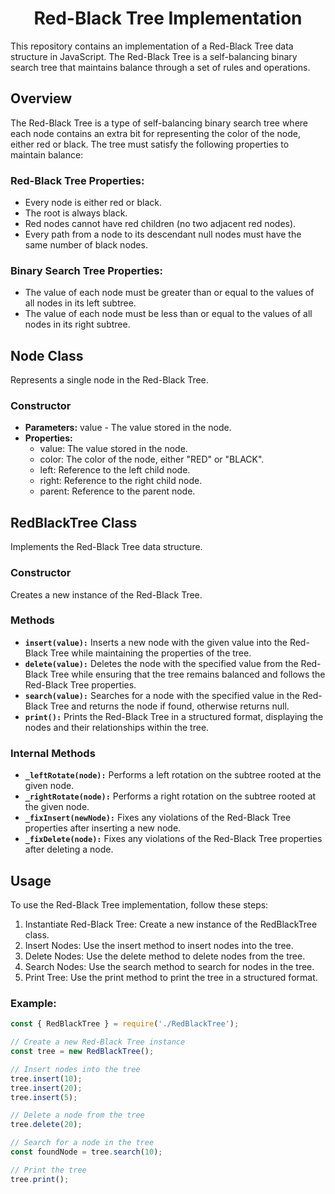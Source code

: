 # <div align="center">Red-Black Tree Implementation</div>

This repository contains an implementation of a Red-Black Tree data structure in JavaScript. The Red-Black Tree is a self-balancing binary search tree that maintains balance through a set of rules and operations.

## Overview

The Red-Black Tree is a type of self-balancing binary search tree where each node contains an extra bit for representing the color of the node, either red or black. The tree must satisfy the following properties to maintain balance:

### Red-Black Tree Properties:

- Every node is either red or black.
- The root is always black.
- Red nodes cannot have red children (no two adjacent red nodes).
- Every path from a node to its descendant null nodes must have the same number of black nodes.

### Binary Search Tree Properties:

- The value of each node must be greater than or equal to the values of all nodes in its left subtree.
- The value of each node must be less than or equal to the values of all nodes in its right subtree.

## Node Class

Represents a single node in the Red-Black Tree.

### Constructor

- **Parameters:** value - The value stored in the node.
- **Properties:**
  - value: The value stored in the node.
  - color: The color of the node, either "RED" or "BLACK".
  - left: Reference to the left child node.
  - right: Reference to the right child node.
  - parent: Reference to the parent node.

## RedBlackTree Class

Implements the Red-Black Tree data structure.

### Constructor

Creates a new instance of the Red-Black Tree.

### Methods

- **`insert(value):`** Inserts a new node with the given value into the Red-Black Tree while maintaining the properties of the tree.
- **`delete(value):`** Deletes the node with the specified value from the Red-Black Tree while ensuring that the tree remains balanced and follows the Red-Black Tree properties.
- **`search(value):`** Searches for a node with the specified value in the Red-Black Tree and returns the node if found, otherwise returns null.
- **`print():`** Prints the Red-Black Tree in a structured format, displaying the nodes and their relationships within the tree.

### Internal Methods

- **`_leftRotate(node):`** Performs a left rotation on the subtree rooted at the given node.
- **`_rightRotate(node):`** Performs a right rotation on the subtree rooted at the given node.
- **`_fixInsert(newNode):`** Fixes any violations of the Red-Black Tree properties after inserting a new node.
- **`_fixDelete(node):`** Fixes any violations of the Red-Black Tree properties after deleting a node.

## Usage

To use the Red-Black Tree implementation, follow these steps:

1. Instantiate Red-Black Tree: Create a new instance of the RedBlackTree class.
2. Insert Nodes: Use the insert method to insert nodes into the tree.
3. Delete Nodes: Use the delete method to delete nodes from the tree.
4. Search Nodes: Use the search method to search for nodes in the tree.
5. Print Tree: Use the print method to print the tree in a structured format.

### Example:

```javascript
const { RedBlackTree } = require('./RedBlackTree');

// Create a new Red-Black Tree instance
const tree = new RedBlackTree();

// Insert nodes into the tree
tree.insert(10);
tree.insert(20);
tree.insert(5);

// Delete a node from the tree
tree.delete(20);

// Search for a node in the tree
const foundNode = tree.search(10);

// Print the tree
tree.print();
```